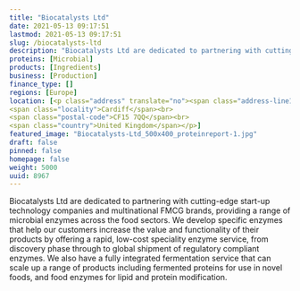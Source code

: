 ```yaml
---
title: "Biocatalysts Ltd"
date: 2021-05-13 09:17:51
lastmod: 2021-05-13 09:17:51
slug: /biocatalysts-ltd
description: "Biocatalysts Ltd are dedicated to partnering with cutting-edge start-up technology companies and multinational FMCG brands, providing a range of microbial enzymes across the food sectors. We develop specific enzymes that help our customers increase the value and functionality of their products by offering a rapid, low-cost speciality enzyme service, from discovery phase through to global shipment of regulatory compliant enzymes."
proteins: [Microbial]
products: [Ingredients]
business: [Production]
finance_type: []
regions: [Europe]
location: [<p class="address" translate="no"><span class="address-line1">Cefn Coed</span><br>
<span class="locality">Cardiff</span><br>
<span class="postal-code">CF15 7QQ</span><br>
<span class="country">United Kingdom</span></p>]
featured_image: "Biocatalysts-Ltd_500x400_proteinreport-1.jpg"
draft: false
pinned: false
homepage: false
weight: 5000
uuid: 8967
---
```

<p>Biocatalysts Ltd are dedicated to partnering with cutting-edge start-up technology companies and multinational FMCG brands, providing a range of microbial enzymes across the food sectors. We develop specific enzymes that help our customers increase the value and functionality of their products by offering a rapid, low-cost speciality enzyme service, from discovery phase through to global shipment of regulatory compliant enzymes. We also have a fully integrated fermentation service that can scale up a range of products including fermented proteins for use in novel foods, and food enzymes for lipid and protein modification.</p>
